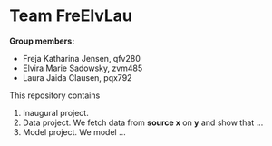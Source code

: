 # Team FreElvLau

**Group members:**
- Freja Katharina Jensen, qfv280
- Elvira Marie Sadowsky, zvm485
- Laura Jaida Clausen, pqx792

This repository contains  
1. Inaugural project. 
2. Data project. We fetch data from **source x** on **y** and show that ...
3. Model project. We model ...
